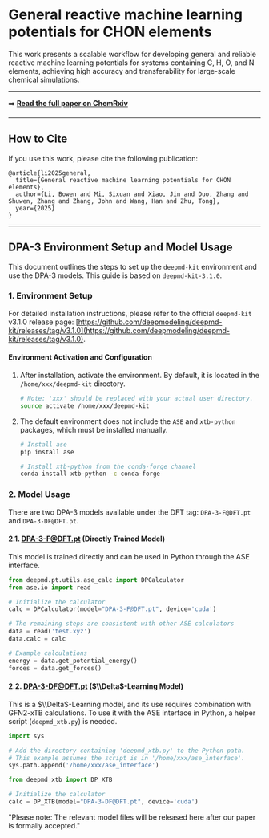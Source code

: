 # General reactive machine learning potentials for CHON elements

This work presents a scalable workflow for developing general and reliable reactive machine learning potentials for systems containing C, H, O, and N elements, achieving high accuracy and transferability for large-scale chemical simulations.

-----

➡️ **[Read the full paper on ChemRxiv](https://chemrxiv.org/engage/chemrxiv/article-details/684ffe583ba0887c33dad39b)**

-----

## How to Cite

If you use this work, please cite the following publication:

```
@article{li2025general,
  title={General reactive machine learning potentials for CHON elements},
  author={Li, Bowen and Mi, Sixuan and Xiao, Jin and Duo, Zhang and Shuwen, Zhang and Zhang, John and Wang, Han and Zhu, Tong},
  year={2025}
}
```

-----

## DPA-3 Environment Setup and Model Usage

This document outlines the steps to set up the `deepmd-kit` environment and use the DPA-3 models. This guide is based on `deepmd-kit-3.1.0`.

### 1\. Environment Setup

For detailed installation instructions, please refer to the official `deepmd-kit` v3.1.0 release page: [https://github.com/deepmodeling/deepmd-kit/releases/tag/v3.1.0](https://github.com/deepmodeling/deepmd-kit/releases/tag/v3.1.0).

#### Environment Activation and Configuration

1.  After installation, activate the environment. By default, it is located in the `/home/xxx/deepmd-kit` directory.

    ```bash
    # Note: 'xxx' should be replaced with your actual user directory.
    source activate /home/xxx/deepmd-kit
    ```

2.  The default environment does not include the `ASE` and `xtb-python` packages, which must be installed manually.

    ```bash
    # Install ase
    pip install ase

    # Install xtb-python from the conda-forge channel
    conda install xtb-python -c conda-forge
    ```

### 2\. Model Usage

There are two DPA-3 models available under the DFT tag: `DPA-3-F@DFT.pt` and `DPA-3-DF@DFT.pt`.

#### 2.1. DPA-3-F@DFT.pt (Directly Trained Model)

This model is trained directly and can be used in Python through the ASE interface.

```python
from deepmd.pt.utils.ase_calc import DPCalculator
from ase.io import read

# Initialize the calculator
calc = DPCalculator(model="DPA-3-F@DFT.pt", device='cuda')

# The remaining steps are consistent with other ASE calculators
data = read('test.xyz')
data.calc = calc

# Example calculations
energy = data.get_potential_energy()
forces = data.get_forces()
```

#### 2.2. DPA-3-DF@DFT.pt ($\\Delta$-Learning Model)

This is a $\\Delta$-Learning model, and its use requires combination with GFN2-xTB calculations. To use it with the ASE interface in Python, a helper script (`deepmd_xtb.py`) is needed.

```python
import sys

# Add the directory containing 'deepmd_xtb.py' to the Python path.
# This example assumes the script is in '/home/xxx/ase_interface'.
sys.path.append('/home/xxx/ase_interface')

from deepmd_xtb import DP_XTB

# Initialize the calculator
calc = DP_XTB(model="DPA-3-DF@DFT.pt", device='cuda')
```


"Please note: The relevant model files will be released here after our paper is formally accepted."
